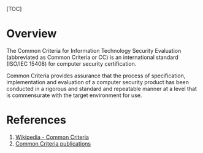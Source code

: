 [TOC]

# Overview
The Common Criteria for Information Technology Security Evaluation (abbreviated as Common Criteria or CC) is an international standard (ISO/IEC 15408) for computer security certification.

Common Criteria provides assurance that the process of specification, implementation and evaluation of a computer security product has been conducted in a rigorous and standard and repeatable manner at a level that is commensurate with the target environment for use.

# References
1. [Wikipedia - Common Criteria][1]
2. [Common Criteria publications][2]

[1]: https://en.wikipedia.org/wiki/Common_Criteria "Wikipedia - Common Criteria"
[2]: http://www.commoncriteriaportal.org/cc/ "Common Criteria publications"
